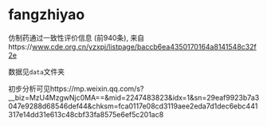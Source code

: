# fangzhiyao
仿制药通过一致性评价信息 (前940条), 来自https://www.cde.org.cn/yzxpj/listpage/baccb6ea4350170164a8141548c32f2e

数据见`data`文件夹

初步分析可见https://mp.weixin.qq.com/s?__biz=MzU4MzgwNjc0MA==&mid=2247483823&idx=1&sn=29eaf9923b7a3047e9288d68546def44&chksm=fca0117e08cd3119aee2eda7d1dec6ebc441317e14dd31e613c48cbf33fa8575e6ef5c201ac8
